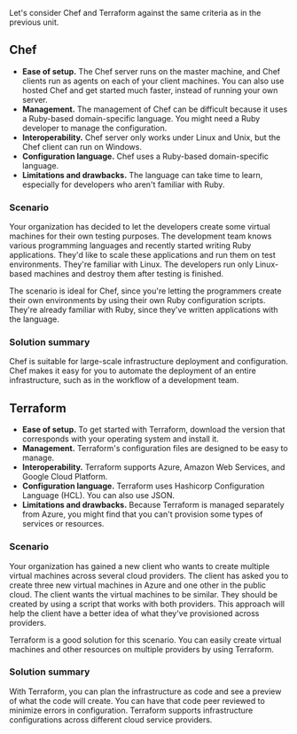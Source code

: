Let's consider Chef and Terraform against the same criteria as in the previous unit.

## Chef

- **Ease of setup.** The Chef server runs on the master machine, and Chef clients run as agents on each of your client machines. You can also use hosted Chef and get started much faster, instead of running your own server.
- **Management.** The management of Chef can be difficult because it uses a Ruby-based domain-specific language. You might need a Ruby developer to manage the configuration.
- **Interoperability.** Chef server only works under Linux and Unix, but the Chef client can run on Windows.
- **Configuration language.** Chef uses a Ruby-based domain-specific language.
- **Limitations and drawbacks.** The language can take time to learn, especially for developers who aren't familiar with Ruby.

### Scenario

Your organization has decided to let the developers create some virtual machines for their own testing purposes. The development team knows various programming languages and recently started writing Ruby applications. They'd like to scale these applications and run them on test environments. They're familiar with Linux. The developers run only Linux-based machines and destroy them after testing is finished.

The scenario is ideal for Chef, since you're letting the programmers create their own environments by using their own Ruby configuration scripts. They're already familiar with Ruby, since they've written applications with the language.

### Solution summary

Chef is suitable for large-scale infrastructure deployment and configuration. Chef makes it easy for you to automate the deployment of an entire infrastructure, such as in the workflow of a development team.

## Terraform

- **Ease of setup.** To get started with Terraform, download the version that corresponds with your operating system and install it.
- **Management.** Terraform's configuration files are designed to be easy to manage.
- **Interoperability.** Terraform supports Azure, Amazon Web Services, and Google Cloud Platform.
- **Configuration language.** Terraform uses Hashicorp Configuration Language (HCL). You can also use JSON.
- **Limitations and drawbacks.** Because Terraform is managed separately from Azure, you might find that you can't provision some types of services or resources.

### Scenario

Your organization has gained a new client who wants to create multiple virtual machines across several cloud providers. The client has asked you to create three new virtual machines in Azure and one other in the public cloud. The client wants the virtual machines to be similar. They should be created by using a script that works with both providers. This approach will help the client have a better idea of what they've provisioned across providers.

Terraform is a good solution for this scenario. You can easily create virtual machines and other resources on multiple providers by using Terraform.

### Solution summary

With Terraform, you can plan the infrastructure as code and see a preview of what the code will create. You can have that code peer reviewed to minimize errors in configuration. Terraform supports infrastructure configurations across different cloud service providers.
